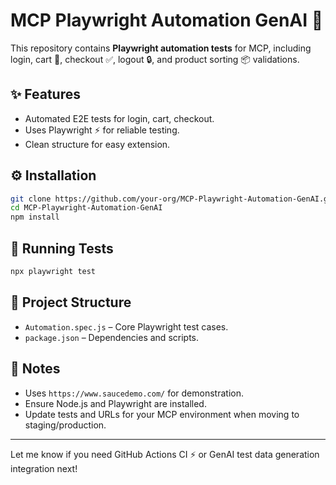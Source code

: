 # MCP Playwright Automation GenAI 🚀

This repository contains **Playwright automation tests** for MCP, including login, cart 🛒, checkout ✅, logout 🔒, and product sorting 📦 validations.

## ✨ Features

* Automated E2E tests for login, cart, checkout.
* Uses Playwright ⚡ for reliable testing.
* Clean structure for easy extension.

## ⚙️ Installation

```bash
git clone https://github.com/your-org/MCP-Playwright-Automation-GenAI.git
cd MCP-Playwright-Automation-GenAI
npm install
```

## 🧪 Running Tests

```bash
npx playwright test
```

## 📂 Project Structure

* `Automation.spec.js` – Core Playwright test cases.
* `package.json` – Dependencies and scripts.

## 📝 Notes

* Uses `https://www.saucedemo.com/` for demonstration.
* Ensure Node.js and Playwright are installed.
* Update tests and URLs for your MCP environment when moving to staging/production.

---

Let me know if you need GitHub Actions CI ⚡ or GenAI test data generation integration next!
